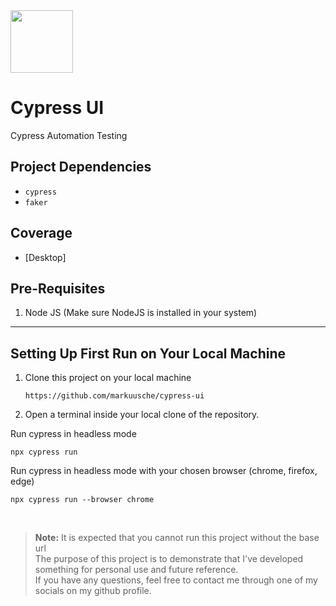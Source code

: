 <img src="https://cdn-icons-png.freepik.com/512/2220/2220110.png" width="100" />

Cypress UI
======
Cypress Automation Testing

Project Dependencies
---------------------

- `cypress`
- `faker`

Coverage
---------

   * [Desktop]

Pre-Requisites
--------------

1. Node JS (Make sure NodeJS is installed in your system)

------------------------------------------------
Setting Up First Run on Your Local Machine
------------------------------------------

1. Clone this project on your local machine

   ``https://github.com/markuusche/cypress-ui``

2. Open a terminal inside your local clone of the repository.

Run cypress in headless mode

   ``npx cypress run``

Run cypress in headless mode with your chosen browser (chrome, firefox, edge)

   ``npx cypress run --browser chrome``
   
</br>

> **Note:** It is expected that you cannot run this project without the base url</br>
> The purpose of this project is to demonstrate that I've developed something for personal use and future reference.</br>
> If you have any questions, feel free to contact me through one of my socials on my github profile.

